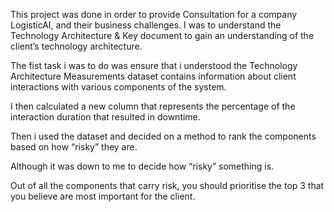 This project was done in order to provide Consultation for a company LogisticAI, and their business challenges. I was to understand the Technology Architecture & Key document to gain an understanding of the client’s technology architecture.

The fist task i was to do was ensure that i understood the Technology Architecture Measurements dataset contains information about client interactions with various components of the system.
 
I then calculated a new column that represents the percentage of the interaction duration that resulted in downtime.

Then i used the dataset and decided on a method to rank the components based on how “risky” they are.

Although it was down to me to decide how “risky” something is. 

Out of all the components that carry risk, you should prioritise the top 3 that you believe are most important for the client. 
